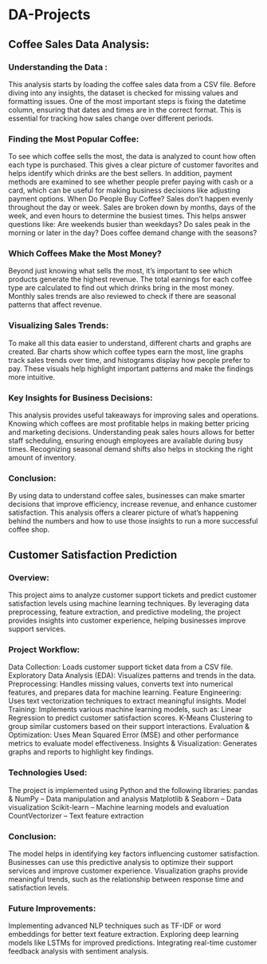 # DA-Projects

## Coffee Sales Data Analysis:

### Understanding the Data :
This analysis starts by loading the coffee sales data from a CSV file. Before diving into any insights, the dataset is checked for missing values and formatting issues. One of the most important steps is fixing the datetime column, ensuring that dates and times are in the correct format. This is essential for tracking how sales change over different periods.

### Finding the Most Popular Coffee:
To see which coffee sells the most, the data is analyzed to count how often each type is purchased. This gives a clear picture of customer favorites and helps identify which drinks are the best sellers. In addition, payment methods are examined to see whether people prefer paying with cash or a card, which can be useful for making business decisions like adjusting payment options.
When Do People Buy Coffee?
Sales don’t happen evenly throughout the day or week. Sales are broken down by months, days of the week, and even hours to determine the busiest times. This helps answer questions like: Are weekends busier than weekdays? Do sales peak in the morning or later in the day? Does coffee demand change with the seasons?

### Which Coffees Make the Most Money?
Beyond just knowing what sells the most, it’s important to see which products generate the highest revenue. The total earnings for each coffee type are calculated to find out which drinks bring in the most money. Monthly sales trends are also reviewed to check if there are seasonal patterns that affect revenue.

### Visualizing Sales Trends:
To make all this data easier to understand, different charts and graphs are created. Bar charts show which coffee types earn the most, line graphs track sales trends over time, and histograms display how people prefer to pay. These visuals help highlight important patterns and make the findings more intuitive.

### Key Insights for Business Decisions:
This analysis provides useful takeaways for improving sales and operations. Knowing which coffees are most profitable helps in making better pricing and marketing decisions. Understanding peak sales hours allows for better staff scheduling, ensuring enough employees are available during busy times. Recognizing seasonal demand shifts also helps in stocking the right amount of inventory.

### Conclusion:
By using data to understand coffee sales, businesses can make smarter decisions that improve efficiency, increase revenue, and enhance customer satisfaction. This analysis offers a clearer picture of what’s happening behind the numbers and how to use those insights to run a more successful coffee shop.

## Customer Satisfaction Prediction
### Overview:
This project aims to analyze customer support tickets and predict customer satisfaction levels using machine learning techniques. By leveraging data preprocessing, feature extraction, and predictive modeling, the project provides insights into customer experience, helping businesses improve support services.

### Project Workflow:
Data Collection: Loads customer support ticket data from a CSV file.
Exploratory Data Analysis (EDA): Visualizes patterns and trends in the data.
Preprocessing: Handles missing values, converts text into numerical features, and prepares data for machine learning.
Feature Engineering: Uses text vectorization techniques to extract meaningful insights.
Model Training: Implements various machine learning models, such as:
Linear Regression to predict customer satisfaction scores.
K-Means Clustering to group similar customers based on their support interactions.
Evaluation & Optimization: Uses Mean Squared Error (MSE) and other performance metrics to evaluate model effectiveness.
Insights & Visualization: Generates graphs and reports to highlight key findings.

### Technologies Used:
The project is implemented using Python and the following libraries:
pandas & NumPy – Data manipulation and analysis
Matplotlib & Seaborn – Data visualization
Scikit-learn – Machine learning models and evaluation
CountVectorizer – Text feature extraction

### Conclusion:
The model helps in identifying key factors influencing customer satisfaction.
Businesses can use this predictive analysis to optimize their support services and improve customer experience.
Visualization graphs provide meaningful trends, such as the relationship between response time and satisfaction levels.

### Future Improvements:
Implementing advanced NLP techniques such as TF-IDF or word embeddings for better text feature extraction.
Exploring deep learning models like LSTMs for improved predictions.
Integrating real-time customer feedback analysis with sentiment analysis.
